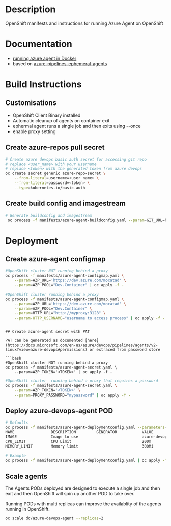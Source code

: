 # Description

OpenShift manifests and instructions for running Azure Agent on OpenShift

# Documentation

- [running azure agent in Docker](https://docs.microsoft.com/en-us/azure/devops/pipelines/agents/docker?view=azure-devops#linux)
- based on [azure-pipelines-ephemeral-agents](https://github.com/microsoft/azure-pipelines-ephemeral-agents)

# Build Instructions

## Customisations

- OpenShift Client Binary installed
- Automatic cleanup of agents on container exit
- ephermal agent runs a single job and then exits using --once 
- enable proxy setting

## Create azure-repos pull secret

```bash
# Create azure devops basic auth secret for accessing git repo
# replace <user_name> with your username
# replace <token> with the generated token from azure devops
oc create secret generic azure-repo-secret \
    --from-literal=username=<user_name> \
    --from-literal=password=<token> \
    --type=kubernetes.io/basic-auth
```

## Create build config and imagestream

```bash
# Generate buildconfig and imagestream
 oc process -f manifests/azure-agent-buildconfig.yaml --param=GIT_URL=https://mocatad@dev.azure.com/mocatad/DNZ-269/_git/azure-devops-agent-openshift --param=REPO_SECRET=azure-repo-secret | oc apply -f -
 ```

# Deployment

## Create azure-agent configmap 

```bash
#OpenShift cluster NOT running behind a proxy
oc process -f manifests/azure-agent-configmap.yaml \
    --param=AZP_URL='https://dev.azure.com/mocatad' \
    --param=AZP_POOL="Dev.Container" | oc apply -f -
```

```bash
#OpenShift cluster running behind a proxy
oc process -f manifests/azure-agent-configmap.yaml \
    --param=AZP_URL='https://dev.azure.com/mocatad' \
    --param=AZP_POOL="Dev.Container" \
    --param=HTTP_URL="http://myproxy:3128" \
    --param-HTTP_USERNAME="username to access process" | oc apply -f -
```
```

## Create azure-agent secret with PAT

PAT can be generated as documented [here](https://docs.microsoft.com/en-us/azure/devops/pipelines/agents/v2-linux?view=azure-devops#permissions) or extraced from password store

```bash
#OpenShift cluster NOT running behind a proxy
oc process -f manifests/azure-agent-secret.yaml \
    --param=AZP_TOKEN='<TOKEN>' | oc apply -f - 
```

```bash
#OpenShift cluster  running behind a proxy that requires a password
oc process -f manifests/azure-agent-secret.yaml \
    --param=AZP_TOKEN='<TOKEN>' \
    --param=PROXY_PASSWORD="mypassword" | oc apply -f - 
```


## Deploy azure-devops-agent POD

```bash
# Defaults
oc process -f manifests/azure-agent-deploymentconfig.yaml --parameters=true
NAME                DESCRIPTION         GENERATOR           VALUE
IMAGE               Image to use                            azure-devops-agent:latest
CPU_LIMIT           CPU Limit                               200m
MEMORY_LIMIT        Memory limit                            300Mi

# Example
oc process -f manifests/azure-agent-deploymentconfig.yaml | oc apply -f -
```

## Scale agents

The Agents PODs deployed are designed to execute a single job and then exit and then OpenShift will spin up another POD to take over.

Running PODs with multi replicas can improve the availablity of the agents running in OpenShift.

```bash
oc scale dc/azure-devops-agent --replicas=2
```
